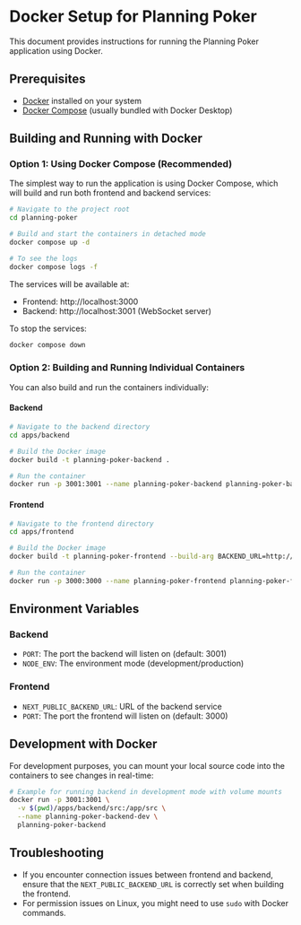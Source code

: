 # Docker Setup for Planning Poker

This document provides instructions for running the Planning Poker application using Docker.

## Prerequisites

- [Docker](https://docs.docker.com/get-docker/) installed on your system
- [Docker Compose](https://docs.docker.com/compose/install/) (usually bundled with Docker Desktop)

## Building and Running with Docker

### Option 1: Using Docker Compose (Recommended)

The simplest way to run the application is using Docker Compose, which will build and run both frontend and backend services:

```bash
# Navigate to the project root
cd planning-poker

# Build and start the containers in detached mode
docker compose up -d

# To see the logs
docker compose logs -f
```

The services will be available at:
- Frontend: http://localhost:3000
- Backend: http://localhost:3001 (WebSocket server)

To stop the services:
```bash
docker compose down
```

### Option 2: Building and Running Individual Containers

You can also build and run the containers individually:

#### Backend

```bash
# Navigate to the backend directory
cd apps/backend

# Build the Docker image
docker build -t planning-poker-backend .

# Run the container
docker run -p 3001:3001 --name planning-poker-backend planning-poker-backend
```

#### Frontend

```bash
# Navigate to the frontend directory
cd apps/frontend

# Build the Docker image
docker build -t planning-poker-frontend --build-arg BACKEND_URL=http://localhost:3001 .

# Run the container
docker run -p 3000:3000 --name planning-poker-frontend planning-poker-frontend
```

## Environment Variables

### Backend

- `PORT`: The port the backend will listen on (default: 3001)
- `NODE_ENV`: The environment mode (development/production)

### Frontend

- `NEXT_PUBLIC_BACKEND_URL`: URL of the backend service
- `PORT`: The port the frontend will listen on (default: 3000)

## Development with Docker

For development purposes, you can mount your local source code into the containers to see changes in real-time:

```bash
# Example for running backend in development mode with volume mounts
docker run -p 3001:3001 \
  -v $(pwd)/apps/backend/src:/app/src \
  --name planning-poker-backend-dev \
  planning-poker-backend
```

## Troubleshooting

- If you encounter connection issues between frontend and backend, ensure that the `NEXT_PUBLIC_BACKEND_URL` is correctly set when building the frontend.
- For permission issues on Linux, you might need to use `sudo` with Docker commands.
